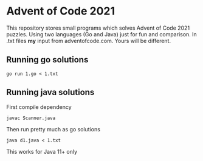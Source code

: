 # Advent of Code 2021

This repository stores small programs which solves Advent of Code 2021 puzzles. Using two languages (Go and Java) just for fun and comparison. In .txt files **my** input from adventofcode.com. Yours will be different. 

## Running go solutions
`go run 1.go < 1.txt` 

## Running java solutions
First compile dependency

`javac Scanner.java`

Then run pretty much as go solutions

`java d1.java < 1.txt`

This works for Java 11+ only